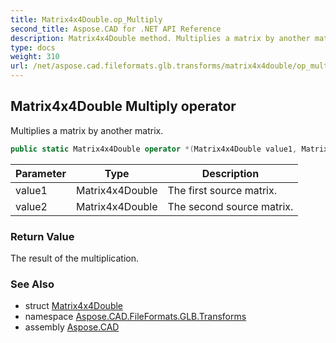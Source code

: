 ```yaml
---
title: Matrix4x4Double.op_Multiply
second_title: Aspose.CAD for .NET API Reference
description: Matrix4x4Double method. Multiplies a matrix by another matrix
type: docs
weight: 310
url: /net/aspose.cad.fileformats.glb.transforms/matrix4x4double/op_multiply/
---
```

## Matrix4x4Double Multiply operator

Multiplies a matrix by another matrix.

```csharp
public static Matrix4x4Double operator *(Matrix4x4Double value1, Matrix4x4Double value2)
```

| Parameter | Type | Description |
| --- | --- | --- |
| value1 | Matrix4x4Double | The first source matrix. |
| value2 | Matrix4x4Double | The second source matrix. |

### Return Value

The result of the multiplication.

### See Also

* struct [Matrix4x4Double](../)
* namespace [Aspose.CAD.FileFormats.GLB.Transforms](../../../aspose.cad.fileformats.glb.transforms/)
* assembly [Aspose.CAD](../../../)


